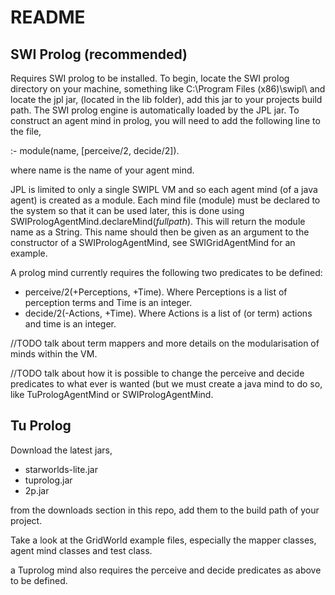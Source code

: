 # README #

## SWI Prolog (recommended) ##

Requires SWI prolog to be installed. 
To begin, locate the SWI prolog directory on your machine, something like C:\Program Files (x86)\swipl\ and locate the jpl jar, (located in the lib folder), add this jar to your projects build path.
The SWI prolog engine is automatically loaded by the JPL jar.
To construct an agent mind in prolog, you will need to add the following line to the file,

:- module(name, [perceive/2, decide/2]).

where name is the name of your agent mind.

JPL is limited to only a single SWIPL VM and so each agent mind (of a java agent) is created as a module.
Each mind file (module) must be declared to the system so that it can be used later, this is done using
SWIPrologAgentMind.declareMind(_fullpath_). This will return the module name as a String. 
This name should then be given as an argument to the constructor of a SWIPrologAgentMind, see SWIGridAgentMind for an example.

A prolog mind currently requires the following two predicates to be defined:

* perceive/2(+Perceptions, +Time). Where Perceptions is a list of perception terms and Time is an integer.
* decide/2(-Actions, +Time). Where Actions is a list of (or term) actions and time is an integer.

//TODO talk about term mappers and more details on the modularisation of minds within the VM.

//TODO talk about how it is possible to change the perceive and decide predicates to what ever is wanted (but we must create a java mind to do so, like TuPrologAgentMind or SWIPrologAgentMind.


## Tu Prolog ##

Download the latest jars,

* starworlds-lite.jar
* tuprolog.jar
* 2p.jar

from the downloads section in this repo, add them to the build path of your project.

Take a look at the GridWorld example files, especially the mapper classes, agent mind classes and test class.

a Tuprolog mind also requires the perceive and decide predicates as above to be defined.






